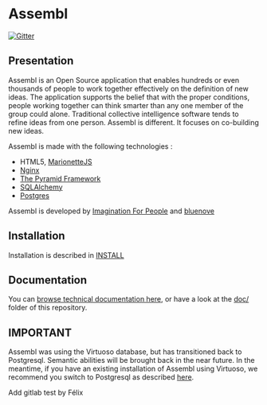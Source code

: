 # Assembl

[![Gitter](https://badges.gitter.im/Join%20Chat.svg)](https://gitter.im/ImaginationForPeople/assembl?utm_source=badge&utm_medium=badge&utm_campaign=pr-badge&utm_content=body_badge)

## Presentation

Assembl is an Open Source application that enables hundreds or even thousands of people to work together effectively on the definition of new ideas. The application supports the belief that with the proper conditions, people working together can think smarter than any one member of the group could alone. Traditional collective intelligence software tends to refine ideas from one person. Assembl is different. It focuses on co-building new ideas.

Assembl is made with the following technologies :

- HTML5, [MarionetteJS](http://marionettejs.com/)
- [Nginx](http://nginx.org/)
- [The Pyramid Framework](http://www.pylonsproject.org/)
- [SQLAlchemy](http://www.sqlalchemy.org/)
- [Postgres](http://postgresql.org)

Assembl is developed by [Imagination For People](http://imaginationforpeople.org) and [bluenove](http://bluenove.com)

## Installation

Installation is described in [INSTALL](https://github.com/assembl/assembl/blob/develop/doc/INSTALL.rst)

## Documentation

You can [browse technical documentation here](http://dev-assembl.bluenove.com/static/techdocs/), or have a look at the [doc/](https://github.com/assembl/assembl/blob/develop/doc/) folder of this repository.

## IMPORTANT

Assembl was using the Virtuoso database, but has transitioned back to Postgresql.
Semantic abilities will be brought back in the near future.
In the meantime, if you have an existing installation of Assembl using Virtuoso, we recommend you switch to Postgresql as described [here](https://github.com/assembl/assembl/blob/develop/doc/convert_virtuoso_to_postgresql.rst).

Add gitlab test by Félix
